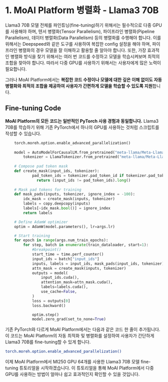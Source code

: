 # 1. MoAI Platform 병렬화 - Llama3 70B


Llama3 70B 모델 전체를 파인튜닝(fine-tuning)하기 위해서는 필수적으로 다중 GPU를 사용해야 하며, 텐서 병렬화(Tensor Parallelism), 파이프라인 병렬화(Pipeline Parallelism), 데이터 병렬화(Data Parallelism) 등의 병렬화를 수행해야 합니다. 이를 위해서는 Deepspeed와 같은 도구를 사용하여 복잡한 config 설정을 해야 하며, 파이프라인 병렬화의 경우 모델을 잘 이해하고 활용할 줄 알아야 합니다. 또한, 가장 효과적인 병렬화 방식을 찾기 위해서는 여러 번 코드를 수정하고 모델을 학습시켜보며 최적의 조합을 찾아야 합니다. 따라서 다중 GPU를 사용하기 위해서는 사용자에게 많은 노력이 필요합니다.

그러나 MoAI Platform에서는 **복잡한 코드 수정이나 모델에 대한 깊은 이해 없이도 자동 병렬화와 최적의 조합을 제공하여 사용자가 간편하게 모델을 학습할 수 있도록 지원**합니다.

## Fine-tuning Code

**MoAI Platform의 모든 코드는 일반적인 PyTorch 사용 경험과 동일합니다.** Llama3 70B를 학습하기 위해 기존 PyTorch에서 하나의 GPU를 사용하는 것처럼 스크립트를 작성할 수 있습니다.

```python
    torch.moreh.option.enable_advanced_parallelization()
    
    model = AutoModelForCausalLM.from_pretrained("meta-llama/Meta-Llama-3-70B")
		tokenizer = LlamaTokenizer.from_pretrained("meta-llama/Meta-Llama-3-70B")
    
    # Compose pad token mask
    def create_mask(input_ids, tokenizer):
		    pad_token_ids = tokenizer.pad_token_id if tokenizer.pad_token_id is not None else tokenizer.eos_token_id
			  return (input_ids != pad_token_ids).long() 
			   
    # Mask pad tokens for training
    def mask_pads(inputs, tokenizer, ignore_index = -100):
        idx_mask = create_mask(inputs, tokenizer)
        labels = copy.deepcopy(inputs)
        labels[~idx_mask.bool()] = ignore_index
        return labels

    # Define AdamW optimizer
    optim = AdamW(model.parameters(), lr=args.lr)

    # Start training
    for epoch in range(args.num_train_epochs):
        for step, batch in enumerate(train_dataloader, start=1):
            #breakpoint()
            start_time = time.perf_counter()
            input_ids = batch["input_ids"]
            inputs, labels = input_ids, mask_pads(input_ids, tokenizer)
            attn_mask = create_mask(inputs, tokenizer)
            outputs = model(
                input_ids.cuda(),
                attention_mask=attn_mask.cuda(),
                labels=labels.cuda(),
                use_cache=False,
            )
            loss = outputs[0]
            loss.backward()

            optim.step()
            model.zero_grad(set_to_none=True)
```

기존 PyTorch와 다르게 MoAI Platform에서는 다음과 같은 코드 한 줄이 추가됩니다. 이 코드는 MoAI Platform의 자동 최적화 및 병렬화를 설정하여 사용자가 간단하게 Llama3 70B를 fine-tuning할 수 있게 합니다.

```bash
torch.moreh.option.enable_advanced_parallelization()
```

이제 MoAI Platform에서 MI250 GPU 64개를 사용한 Llama3 70B 모델 fine-tuning 튜토리얼을 시작하겠습니다. 이 튜토리얼을 통해 MoAI Platform에서 다중 GPU를 사용하는 방법이 얼마나 쉽고 효과적인지 확인할 수 있을 것입니다.